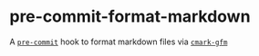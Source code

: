 # pre-commit-format-markdown

A [`pre-commit`](https://pre-commit.com) hook to format markdown files via
[`cmark-gfm`](https://github.com/github/cmark-gfm)
